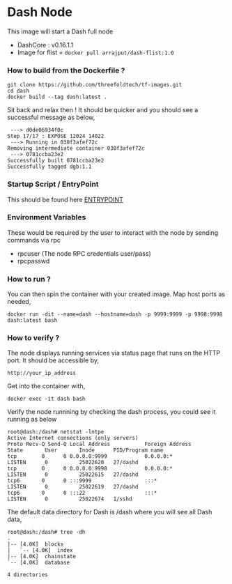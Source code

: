 # Dash Node

This image will start a Dash full node 
* DashCore : v0.16.1.1
* Image for flist = ```docker pull arrajput/dash-flist:1.0```

### How to build from the Dockerfile ?

```
git clone https://github.com/threefoldtech/tf-images.git
cd dash
docker build --tag dash:latest .
```
Sit back and relax then ! It should be quicker and you should see a successful message as below,

```
 ---> d0de06934f0c
Step 17/17 : EXPOSE 12024 14022
 ---> Running in 030f3afef72c
Removing intermediate container 030f3afef72c
 ---> 0781ccba23e2
Successfully built 0781ccba23e2
Successfully tagged dgb:1.1
```

### Startup Script / EntryPoint

This should be found here [ENTRYPOINT](scripts/start_dash.sh)

### Environment Variables

These would be required by the user to interact with the node by sending commands via rpc

* rpcuser (The node RPC credentials user/pass)
* rpcpasswd

### How to run ?

You can then spin the container with your created image. Map host ports as needed,

```docker run -dit --name=dash --hostname=dash -p 9999:9999 -p 9998:9998 dash:latest bash```
 
### How to verify ?

The node displays running services via status page that runs on the HTTP port. It should be accessible by,

```http://your_ip_address```

Get into the container with,

```docker exec -it dash bash```

Verify the node runnning by checking the dash process, you could see it running as below

```
root@dash:/dash# netstat -lntpe
Active Internet connections (only servers)
Proto Recv-Q Send-Q Local Address           Foreign Address         State       User       Inode      PID/Program name
tcp        0      0 0.0.0.0:9999            0.0.0.0:*               LISTEN      0          25022620   27/dashd
tcp        0      0 0.0.0.0:9998            0.0.0.0:*               LISTEN      0          25022615   27/dashd
tcp6       0      0 :::9999                 :::*                    LISTEN      0          25022619   27/dashd
tcp6       0      0 :::22                   :::*                    LISTEN      0          25022674   1/sshd
```


The default data directory for Dash is /dash where you will see all Dash data,

```
root@dash:/dash# tree -dh
.
|-- [4.0K]  blocks
|   `-- [4.0K]  index
|-- [4.0K]  chainstate
`-- [4.0K]  database

4 directories
```


